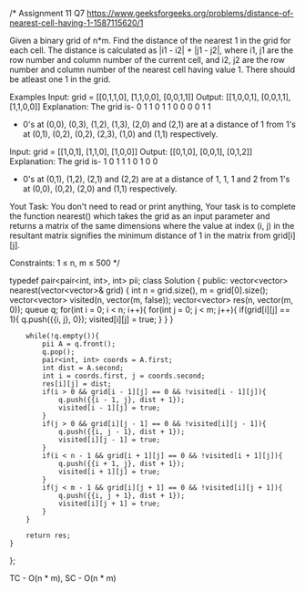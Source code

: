 /*
Assignment 11 Q7
https://www.geeksforgeeks.org/problems/distance-of-nearest-cell-having-1-1587115620/1

Given a binary grid of n*m. Find the distance of the nearest 1 in the grid for each cell.
The distance is calculated as |i1  - i2| + |j1 - j2|, where i1, j1 are the row number and column number of the current cell, and i2, j2 are the row number and column number of the nearest cell having value 1. There should be atleast one 1 in the grid.

Examples
Input: 
grid = [[0,1,1,0], [1,1,0,0], [0,0,1,1]]
Output: 
[[1,0,0,1], [0,0,1,1], [1,1,0,0]]
Explanation: 
The grid is-
0 1 1 0 
1 1 0 0 
0 0 1 1 
- 0's at (0,0), (0,3), (1,2), (1,3), (2,0) and (2,1) are at a distance of 1 from 1's at (0,1), (0,2), (0,2), (2,3), (1,0) and (1,1) respectively.
 
Input: 
grid = [[1,0,1], [1,1,0], [1,0,0]]
Output: 
[[0,1,0], [0,0,1], [0,1,2]]
Explanation: 
The grid is-
1 0 1
1 1 0
1 0 0
- 0's at (0,1), (1,2), (2,1) and (2,2) are at a  distance of 1, 1, 1 and 2 from 1's at (0,0), (0,2), (2,0) and (1,1) respectively.
 
Yout Task:
You don't need to read or print anything, Your task is to complete the function nearest() which takes the grid as an input parameter and returns a matrix of the same dimensions where the value at index (i, j) in the resultant matrix signifies the minimum distance of 1 in the matrix from grid[i][j].

Constraints:
1 ≤ n, m ≤ 500
*/

typedef pair<pair<int, int>, int> pii;
class Solution {
  public:
    vector<vector<int>> nearest(vector<vector<int>>& grid) {
        int n = grid.size(), m = grid[0].size();
        vector<vector<bool>> visited(n, vector<bool>(m, false));
        vector<vector<int>> res(n, vector<int>(m, 0));
        queue<pii> q;
        for(int i = 0; i < n; i++){
            for(int j = 0; j < m; j++){
                if(grid[i][j] == 1){
                    q.push({{i, j}, 0});
                    visited[i][j] = true;
                }
            }
        }
        
        while(!q.empty()){
            pii A = q.front();
            q.pop();
            pair<int, int> coords = A.first;
            int dist = A.second;
            int i = coords.first, j = coords.second;
            res[i][j] = dist;
            if(i > 0 && grid[i - 1][j] == 0 && !visited[i - 1][j]){
                q.push({{i - 1, j}, dist + 1});
                visited[i - 1][j] = true;
            }
            if(j > 0 && grid[i][j - 1] == 0 && !visited[i][j - 1]){
                q.push({{i, j - 1}, dist + 1});
                visited[i][j - 1] = true;
            }
            if(i < n - 1 && grid[i + 1][j] == 0 && !visited[i + 1][j]){
                q.push({{i + 1, j}, dist + 1});
                visited[i + 1][j] = true;
            }
            if(j < m - 1 && grid[i][j + 1] == 0 && !visited[i][j + 1]){
                q.push({{i, j + 1}, dist + 1});
                visited[i][j + 1] = true;
            }
        }
        
        return res;
    }
};

TC - O(n * m), SC - O(n * m)